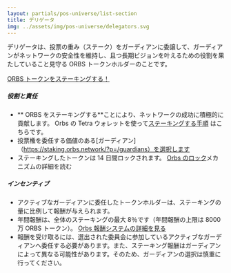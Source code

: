 ```yaml
---
layout: partials/pos-universe/list-section
title: デリゲータ
img: ../assets/img/pos-universe/delegators.svg
---
```


デリゲータは、投票の重み（ステーク）をガーディアンに委譲して、ガーディアンがネットワークの安全性を維持し、且つ長期ビジョンを叶えるための役割を果たしていること見守る ORBS トークンホルダーのことです。

[ORBS トークンをステーキングする！](https://staking.orbs.network/ "ボタン")

##### 役割と責任

- ** ORBS をステーキングする**ことにより、ネットワークの成功に積極的に貢献します。
  Orbs の Tetra ウォレットを使って[ステーキングする手順](tetra-orbs-staking-wallet-tutorial) はこちらです。
- 投票権を委任する価値のある[ガーディアン]（https://staking.orbs.network/?p=/guardians）を選択します
- ステーキングしたトークンは 14 日間ロックされます。
  [Orbs のロック](introducing-locking-when-staking-orbs)メカニズムの詳細を読む

##### インセンティブ

- アクティブなガーディアンに委任したトークンホルダーは、ステーキングの量に比例して報酬が与えられます。
- 年間報酬は、全体のステーキングの最大 8％です（年間報酬の上限は 8000 万 ORBS トークン）。 [Orbs 報酬システムの詳細を見る](white-papers/orbs-pos-v2-the-age-of-guardians)
- 報酬を受け取るには、選出された委員会に参加しているアクティブなガーディアンへ委任する必要があります。また、ステーキング報酬はガーディアンによって異なる可能性があります。そのため、ガーディアンの選択は慎重に行ってください。
